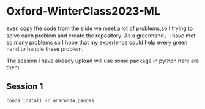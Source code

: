 # Oxford-WinterClass2023-ML
even copy the code from the slide we meet a lot of problems,so I trying to solve each problem and create the repository.
As a greenhand，I have met so many problems
so I hope that my experience could help every green hand to handle these problem.

The session I have already upload will use some package in python
here are them

## Session 1
    conda install -c anaconda pandas 
